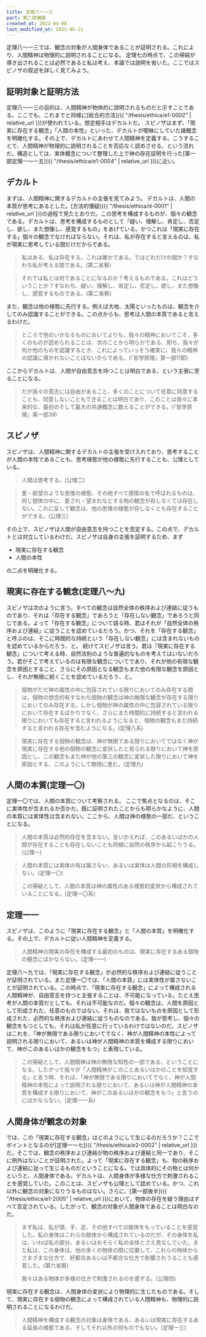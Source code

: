 ```yaml
---
title: 定理八～一三
part: 第二部補論
created_at: 2022-04-08
last_modified_at: 2023-05-21
---
```


定理八～一三では、観念の対象が人間身体であることが証明される。これにより、人間精神は物理的に説明されることになる。
定理七の時点で、この帰結が導き出されることは必然であると私は考え、本論では説明を省いた。ここではスピノザの叙述を詳しく見てみよう。

## 証明対象と証明方法

定理八～一三の目的は、人間精神が物体的に説明されるものだと示すことである。ここでも、これまでと同様に[総合的方法]({{ "/thesis/ethica/e1-0002" | relative_url }})が使われている。想定相手はデカルトだ。
スピノザはまず、「現実に存在する観念」「人間の本性」といった、デカルトが曖昧にしていた諸概念を明確化する。その上で、デカルトにあわせて人間精神を定義する。こうすることで、人間精神が物理的に説明されることを否応なく認めさせる、という流れだ。構造としては、実体概念について整理した上で神の存在証明を行った[第一部定理一～一五]({{ "/thesis/ethica/e1-0004" | relative_url }})に近い。

## デカルト

まずは、人間精神に関するデカルトの主張を見てみよう。
デカルトは、人間の本質が思考にあるとした。[方法的懐疑]({{ "/thesis/ethica/d-0001" | relative_url }})の過程で見たとおりだ。この思考を構成するものが、個々の観念である。デカルトは、思考を構成するものとして「疑い、理解し、肯定し、否定し、欲し、また想像し、感覚するもの」をあげている。かつこれは「現実に存在する」個々の観念でなければならない。それは、私が存在すると言えるのは、私が現実に思考している間だけだからである。

>私はある、私は存在する。これは確かである。ではどれだけの間か？すなわち私が考える間である。(第二省察)

>それでは私とは何であることになるのか？考えるものである。これはどういうことか？すなわち、疑い、理解し、肯定し、否定し、欲し、また想像し、感覚するものである。(第二省察)

また、観念は他の様態に先行する。例えば大地、太陽といったものは、観念を介してのみ認識することができる。この点からも、思考は人間の本質であると言えるわけだ。

>ところで他のいかなるものにおいてよりも、我々の精神においてこそ、多くのものが認められることは、次のことから明らかである、即ち、我々が何か他のものを認識するとき、これによっていっそう確実に、我々の精神の認識に導かれないことはないからである。(『哲学原理』第一部11節)

ここからデカルトは、人間が自由意志を持つことは明白である、という主張に至ることになる。

>だが我々の意志には自由があること、多くのことについて任意に同意することも、同意しないこともできることは明白であり、このことは我々に本来的な、最初のそして最大の共通概念に数えることができる。(『哲学原理』第一部39)

## スピノザ

スピノザは、人間精神に関するデカルトの主張を受け入れており、思考することが人間の本性であることも、思考様態が他の様態に先行することも、公理としている。

>人間は思考する。(公理二)

>愛・欲望のような思惟の様態、その他すべて感情の名で呼ばれるものは、同じ個体の中に、愛され・望まれなどする物の観念が存しなくては存在しない。これに反して観念は、他の思惟の様態が存しなくとも存在することができる。(公理三)

その上で、スピノザは人間が自由意志を持つことを否定する。この点で、デカルトとは対立しているわけだ。スピノザは自身の主張を証明するため、まず

- 現実に存在する観念
- 人間の本性

の二点を明確化する。

## 現実に存在する観念(定理八～九)

スピノザは次のように言う。すべての観念は自然全体の秩序および連結に従うものであり、それは「存在する観念」であろうと「存在しない観念」であろうと同じである。よって「存在する観念」について語る時、君はそれが「自然全体の秩序および連結」に従うことを認めているだろう。かつ、それを「存在する観念」と呼ぶのは、そこに時間的な持続という「存在しない観念」には含まれないものを認めているからだろう、と。
続けてスピノザは言う。君は「現実に存在する観念」について考える時、自然法則のような普遍的なものを考えてはいないだろう。君がそこで考えているのは有限な観念についてであり、それが他の有限な観念を原因とすること、さらにその原因となる観念もまた他の有限な観念を原因とし、それが無限に続くことを認めているだろう、と。

>個物がただ神の属性の中に包容されている限りにおいてのみ存在する間は、個物の想念的有すなわち個物の観念は神の無限な観念が存在する限りにおいてのみ存在する。しかし個物が神の属性の中に包容されている限りにおいて存在するばかりでなく、さらにまた時間的に持続すると言われる限りにおいても存在すると言われるようになると、個物の観念もまた持続すると言われる存在を含むようになる。(定理八系)

>現実に存在する個物の観念は、神が無限である限りにおいてではなく神が現実に存在する他の個物の観念に変状したと見られる限りにおいて神を原因とし、この観念もまた神が他の第三の観念に変状した限りにおいて神を原因とする、このようにして無限に進む。(定理九)

## 人間の本質(定理一〇)

定理一〇では、人間の本質について考察される。
ここで焦点となるのは、そこに実体性が含まれるか否かだ。既に証明されたことからも明らかなように、人間の本質には実体性は含まれない。ここから、人間は神の様態の一部だ、ということになる。

>人間の本質は必然的存在を含まない。言いかえれば、このあるいはかの人間が存在することも存在しないことも同様に自然の秩序から起こりうる。(公理一)

>人間の本質には実体の有は属さない、あるいは実体は人間の形相を構成しない。(定理一〇)

>この帰結として、人間の本質は神の属性のある様態的変状から構成されていることになる。(定理一〇系)

## 定理一一

スピノザは、このように「現実に存在する観念」と「人間の本質」を明確化する。その上で、デカルトに従い人間精神を定義する。

>人間精神の現実の存在を構成する最初のものは、現実に存在するある個物の観念にほかならない。(定理一一)

定理八～九では、「現実に存在する観念」が必然的な秩序および連結に従うことが証明されている。また定理一〇では、「人間の本質」には実体性が属さないことが証明されている。この時点で、「現実に存在する観念」によって構成される人間精神が、自由意志を持つと主張することは、不可能になっている。たとえ思考が人間の本質だとしても、それは不可能なのだ。個々の観念は、人間を原因として形成された、任意のものではない。それは、我ではないものを原因として形成された、必然的な秩序および連結に従うものなのである。我が思考し、個々の観念をもつとしても、それは私が任意に行っているわけではないのだ。スピノザはこれを、「神が無限である限りにおいてでなく、神が人間精神の本性によって説明される限りにおいて、あるいは神が人間精神の本質を構成する限りにおいて、神がこのあるいはかの観念をもつ」と表現している。

>この帰結として、人間精神は神の無限な知性の一部である、ということになる。したがって我々が「人間精神がこのことあるいはかのことを知覚する」と言う時、それは、「神が無限である限りにおいてでなく、神が人間精神の本性によって説明される限りにおいて、あるいは神が人間精神の本質を構成する限りにおいて、神がこのあるいはかの観念をもつ」と言うのにほかならない。(定理一一系)

## 人間身体が観念の対象

では、この「現実に存在する観念」はどのようにして生じるのだろうか？ここでポイントとなるのが[定理一～七]({{ "/thesis/ethica/e2-0002" | relative_url }})だ。そこでは、観念の秩序および連結が物の秩序および連結と同一であり、そこに例外はないことが証明された。よって「現実に存在する観念」も、物の秩序および連結に従って生じるものだということになる。では具体的にその物とは何かというと、人間身体である。デカルトは、人間身体が多様な仕方で刺激されることを感覚していた。このことは、スピノザも公理として認めている。かつ、これ以外に観念の対象になりうるものはない。さらに、[第一部後半]({{ "/thesis/ethica/e1-2005" | relative_url }})において、物体の存在を疑う理由はすべて否定されている。したがって、観念の対象が人間身体であることは明白なのだ。

>まず私は、私が頭、手、足、その他すべての肢体をもっていることを感覚した。私の身体はこれらの肢体から構成されているのだが、その身体を私は、いわば私の部分、あるいはおそらく私の全体とさえ見なしていた。また私は、この身体は、他の多くの物体の間に位置して、これらの物体からさまざまな仕方で、好都合あるいは不都合な仕方で影響されうることも感覚した。(第六省察)

>我々はある物体が多様の仕方で刺激されるのを感ずる。(公理四)

現実に存在する観念は、人間身体の変状により物理的に生じたものである。そして、現実に存在する個物の観念によって構成されている人間精神も、物理的に説明されることになるわけだ。

>人間精神を構成する観念の対象は身体である、あるいは現実に存在するある延長の様態である、そしてそれ以外の何ものでもない。(定理一三)
